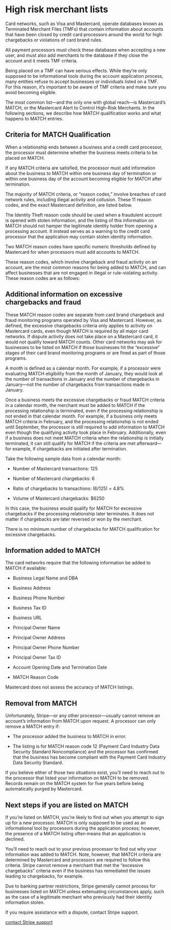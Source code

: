 # High risk merchant lists

Card networks, such as Visa and Mastercard, operate databases known as Terminated Merchant Files (TMFs) that contain information about accounts that have been closed by credit card processors around the world for high chargebacks or violations of card brand rules.

All payment processors must check these databases when accepting a new user, and must also add merchants to the database if they close the account and it meets TMF criteria.

Being placed on a TMF can have serious effects. While they’re only supposed to be informational tools during the account application process, many entities refuse to accept businesses or individuals listed on a TMF. For this reason, it’s important to be aware of TMF criteria and make sure you avoid becoming eligible.

The most common list—and the only one with global reach—is Mastercard’s MATCH, or the Mastercard Alert to Control High-Risk Merchants. In the following sections, we describe how MATCH qualification works and what happens to MATCH entries.

## Criteria for MATCH Qualification

When a relationship ends between a business and a credit card processor, the processor must determine whether the business meets criteria to be placed on MATCH.

If any MATCH criteria are satisfied, the processor must add information about the business to MATCH within one business day of termination or within one business day of the account becoming eligible for MATCH after termination.

The majority of MATCH criteria, or “reason codes,” involve breaches of card network rules, including illegal activity and collusion. These 11 reason codes, and the exact Mastercard definition, are listed below.

The Identity Theft reason code should be used when a fraudulent account is opened with stolen information, and the listing of this information on MATCH should not hamper the legitimate identity holder from opening a processing account. It instead serves as a warning to the credit card processor that the application may contain stolen identity information.

Two MATCH reason codes have specific numeric thresholds defined by Mastercard for when processors must add accounts to MATCH.

These reason codes, which involve chargeback and fraud activity on an account, are the most common reasons for being added to MATCH, and can affect businesses that are not engaged in illegal or rule-violating activity. These reason codes are as follows:

## Additional information on excessive chargebacks and fraud

These MATCH reason codes are separate from card brand chargeback and fraud monitoring programs operated by Visa and Mastercard. However, as defined, the excessive chargebacks criteria only applies to activity on Mastercard cards, even though MATCH is required by all major card networks. If dispute activity does not take place on a Mastercard card, it would not qualify toward MATCH counts. Other card networks may ask for businesses to be listed on MATCH if those businesses hit the “excessive” stages of their card brand monitoring programs or are fined as part of those programs.

A month is defined as a calendar month. For example, if a processor were evaluating MATCH eligibility from the month of January, they would look at the number of transactions in January and the number of chargebacks in January—not the number of chargebacks from transactions made in January.

Once a business meets the excessive chargebacks or fraud MATCH criteria in a calendar month, the merchant must be added to MATCH if the processing relationship is terminated, even if the processing relationship is not ended in that calendar month. For example, if a business only meets MATCH criteria in February, and the processing relationship is not ended until September, the processor is still required to add information to MATCH even though the qualifying activity took place in February. Additionally, even if a business does not meet MATCH criteria when the relationship is initially terminated, it can still qualify for MATCH if the criteria are met afterward—for example, if chargebacks are initiated after termination.

Take the following sample data from a calendar month:

- Number of Mastercard transactions: 125

- Number of Mastercard chargebacks: 6

- Ratio of chargebacks to transactions: (6/125) = 4.8%

- Volume of Mastercard chargebacks: $6250

In this case, the business would qualify for MATCH for excessive chargebacks if the processing relationship later terminates. It does not matter if chargebacks are later reversed or won by the merchant.

There is no minimum number of chargebacks for MATCH qualification for excessive chargebacks.

## Information added to MATCH

The card networks require that the following information be added to MATCH if available:

- Business Legal Name and DBA

- Business Address

- Business Phone Number

- Business Tax ID

- Business URL

- Principal Owner Name

- Principal Owner Address

- Principal Owner Phone Number

- Principal Owner Tax ID

- Account Opening Date and Termination Date

- MATCH Reason Code

Mastercard does not assess the accuracy of MATCH listings.

## Removal from MATCH

Unfortunately, Stripe—or any other processor—usually cannot remove an account’s information from MATCH upon request. A processor can only remove a MATCH entry if:

- The processor added the business to MATCH in error.

- The listing is for MATCH reason code 12 (Payment Card Industry Data Security Standard Noncompliance) and the processor has confirmed that the business has become compliant with the Payment Card Industry Data Security Standard.

If you believe either of those two situations exist, you’ll need to reach out to the processor that listed your information on MATCH to be removed. Records remain on the MATCH system for five years before being automatically purged by Mastercard.

## Next steps if you are listed on MATCH

If you’re listed on MATCH, you’re likely to find out when you attempt to sign up for a new processor. MATCH is only supposed to be used as an informational tool by processors during the application process; however, the presence of a MATCH listing often means that an application is declined.

You’ll need to reach out to your previous processor to find out why your information was added to MATCH. Note, however, that MATCH criteria are determined by Mastercard and processors are required to follow this criteria. Stripe cannot remove a merchant that met the “excessive chargebacks” criteria even if the business has remediated the issues leading to chargebacks, for example.

Due to banking partner restrictions, Stripe generally cannot process for businesses listed on MATCH unless extenuating circumstances apply, such as the case of a legitimate merchant who previously had their identity information stolen.

If you require assistance with a dispute, contact Stripe support.

[contact Stripe support](https://support.stripe.com/contact)
